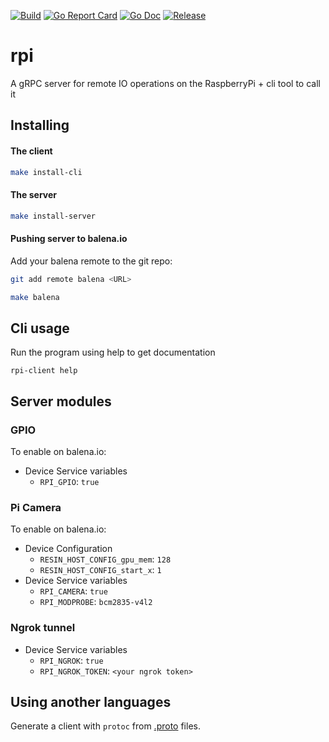 [![Build](https://img.shields.io/travis/gbbirkisson/rpi/master.svg?style=flat-square)](https://travis-ci.org/gbbirkisson/rpi)
[![Go Report Card](https://goreportcard.com/badge/github.com/gbbirkisson/rpi?style=flat-square)](https://goreportcard.com/report/github.com/gbbirkisson/rpi)
[![Go Doc](https://img.shields.io/badge/godoc-reference-blue.svg?style=flat-square)](https://godoc.org/github.com/gbbirkisson/rpi)
[![Release](https://img.shields.io/github/release/gbbirkisson/rpi.svg?style=flat-square)](https://github.com/gbbirkisson/rpi/releases/latest)

# rpi

A gRPC server for remote IO operations on the RaspberryPi + cli tool to call it

## Installing

#### The client

```bash
make install-cli
```

#### The server

```bash
make install-server
```

#### Pushing server to balena.io

Add your balena remote to the git repo:

```bash
git add remote balena <URL>
```

```bash
make balena
```

## Cli usage

Run the program using help to get documentation

```
rpi-client help
```

## Server modules

### GPIO

To enable on balena.io:

* Device Service variables
    * `RPI_GPIO`: `true`

### Pi Camera

To enable on balena.io:

* Device Configuration
    * `RESIN_HOST_CONFIG_gpu_mem`: `128`
    * `RESIN_HOST_CONFIG_start_x`: `1`
* Device Service variables
    * `RPI_CAMERA`: `true`
    * `RPI_MODPROBE`: `bcm2835-v4l2`

### Ngrok tunnel

* Device Service variables
    * `RPI_NGROK`: `true`
    * `RPI_NGROK_TOKEN`: `<your ngrok token>`

## Using another languages

Generate a client with `protoc` from [.proto](./proto) files.